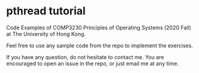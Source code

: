 # pthread tutorial

Code Examples of COMP3230 Principles of Operating Systems (2020 Fall) at The University of Hong Kong.

Feel free to use any sample code from the repo to implement the exercises.

If you have any question, do not hesitate to contact me. You are encouraged to open an issue in the repo, or just email me at any time.